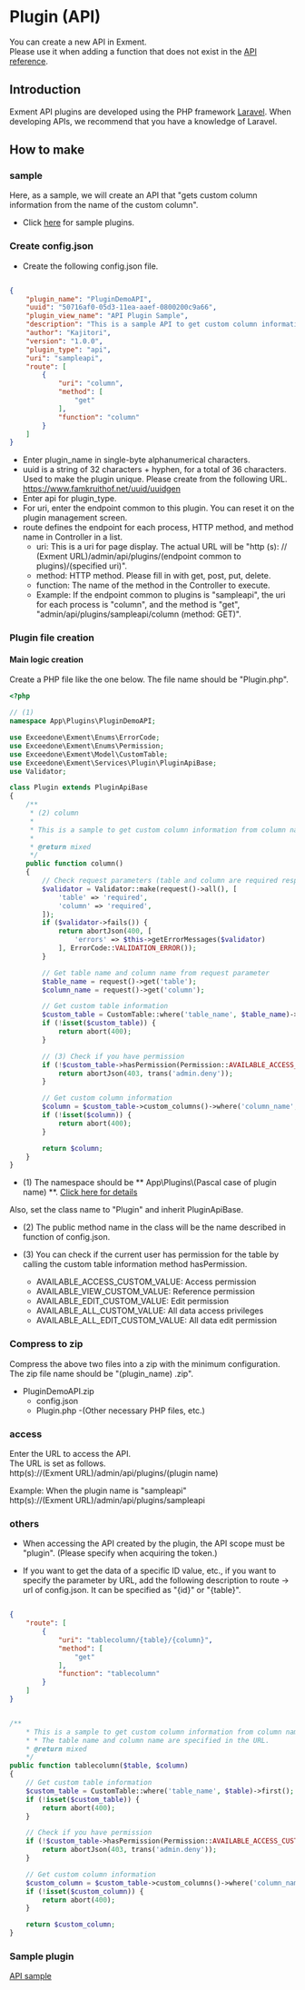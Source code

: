 # Plugin (API)
You can create a new API in Exment.  
Please use it when adding a function that does not exist in the [API reference](https://exment.net/reference/webapi.html).  

## Introduction
Exment API plugins are developed using the PHP framework [Laravel](http://laravel.com/).
When developing APIs, we recommend that you have a knowledge of Laravel.

## How to make

### sample
Here, as a sample, we will create an API that "gets custom column information from the name of the custom column".

- Click [here](https://exment.net/downloads/sample/plugin/PluginDemoAPI.zip) for sample plugins.  


### Create config.json
- Create the following config.json file.  


~~~ json

{
    "plugin_name": "PluginDemoAPI",
    "uuid": "50716af0-05d3-11ea-aaef-0800200c9a66",
    "plugin_view_name": "API Plugin Sample",
    "description": "This is a sample API to get custom column information from column names.",
    "author": "Kajitori",
    "version": "1.0.0",
    "plugin_type": "api",
    "uri": "sampleapi",
    "route": [
        {
            "uri": "column",
            "method": [
                "get"
            ],
            "function": "column"
        }
    ]
}

~~~

- Enter plugin_name in single-byte alphanumerical characters.
- uuid is a string of 32 characters + hyphen, for a total of 36 characters. Used to make the plugin unique.
Please create from the following URL.
https://www.famkruithof.net/uuid/uuidgen
- Enter api for plugin_type.
- For uri, enter the endpoint common to this plugin. You can reset it on the plugin management screen.
- route defines the endpoint for each process, HTTP method, and method name in Controller in a list.
    - uri: This is a uri for page display. The actual URL will be "http (s): // (Exment URL)/admin/api/plugins/(endpoint common to plugins)/(specified uri)".
    - method: HTTP method. Please fill in with get, post, put, delete.
    - function: The name of the method in the Controller to execute.
    - Example: If the endpoint common to plugins is "sampleapi", the uri for each process is "column", and the method is "get", "admin/api/plugins/sampleapi/column (method: GET)".


### Plugin file creation

#### Main logic creation
Create a PHP file like the one below. The file name should be "Plugin.php".  


~~~ php
<?php

// (1)
namespace App\Plugins\PluginDemoAPI;

use Exceedone\Exment\Enums\ErrorCode;
use Exceedone\Exment\Enums\Permission;
use Exceedone\Exment\Model\CustomTable;
use Exceedone\Exment\Services\Plugin\PluginApiBase;
use Validator;

class Plugin extends PluginApiBase
{
    /**
     * (2) column
     *
     * This is a sample to get custom column information from column name
     *
     * @return mixed
     */
    public function column()
    {
        // Check request parameters (table and column are required respectively)
        $validator = Validator::make(request()->all(), [
            'table' => 'required',
            'column' => 'required',
        ]);
        if ($validator->fails()) {
            return abortJson(400, [
                'errors' => $this->getErrorMessages($validator)
            ], ErrorCode::VALIDATION_ERROR());
        }

        // Get table name and column name from request parameter
        $table_name = request()->get('table');
        $column_name = request()->get('column');

        // Get custom table information
        $custom_table = CustomTable::where('table_name', $table_name)->first();
        if (!isset($custom_table)) {
            return abort(400);
        }

        // (3) Check if you have permission
        if (!$custom_table->hasPermission(Permission::AVAILABLE_ACCESS_CUSTOM_VALUE)) {
            return abortJson(403, trans('admin.deny'));
        }

        // Get custom column information
        $column = $custom_table->custom_columns()->where('column_name', $column_name)->first();
        if (!isset($column)) {
            return abort(400);
        }

        return $column;
    }
}
~~~


- (1) The namespace should be ** App\Plugins\\(Pascal case of plugin name) **. [Click here for details](/plugin_quickstart#plugin-name-namespace)

Also, set the class name to "Plugin" and inherit PluginApiBase.

- (2) The public method name in the class will be the name described in function of config.json.

- (3) You can check if the current user has permission for the table by calling the custom table information method hasPermission.
    - AVAILABLE_ACCESS_CUSTOM_VALUE: Access permission
    - AVAILABLE_VIEW_CUSTOM_VALUE: Reference permission
    - AVAILABLE_EDIT_CUSTOM_VALUE: Edit permission
    - AVAILABLE_ALL_CUSTOM_VALUE: All data access privileges
    - AVAILABLE_ALL_EDIT_CUSTOM_VALUE: All data edit permission


### Compress to zip
Compress the above two files into a zip with the minimum configuration.
The zip file name should be "(plugin_name) .zip".
- PluginDemoAPI.zip
    - config.json
    - Plugin.php
    -(Other necessary PHP files, etc.)


### access
Enter the URL to access the API.  
The URL is set as follows.  
http(s)://(Exment URL)/admin/api/plugins/(plugin name)  

Example: When the plugin name is "sampleapi"  
http(s)://(Exment URL)/admin/api/plugins/sampleapi  


### others
- When accessing the API created by the plugin, the API scope must be "plugin". (Please specify when acquiring the token.)

- If you want to get the data of a specific ID value, etc., if you want to specify the parameter by URL, add the following description to route → url of config.json. It can be specified as "{id}" or "{table}".


~~~ json

{
    "route": [
        {
            "uri": "tablecolumn/{table}/{column}",
            "method": [
                "get"
            ],
            "function": "tablecolumn"
        }
    ]
}

~~~

~~~ php

/**
    * This is a sample to get custom column information from column name
    * * The table name and column name are specified in the URL.
    * @return mixed
    */
public function tablecolumn($table, $column)
{
    // Get custom table information
    $custom_table = CustomTable::where('table_name', $table)->first();
    if (!isset($custom_table)) {
        return abort(400);
    }

    // Check if you have permission
    if (!$custom_table->hasPermission(Permission::AVAILABLE_ACCESS_CUSTOM_VALUE)) {
        return abortJson(403, trans('admin.deny'));
    }

    // Get custom column information
    $custom_column = $custom_table->custom_columns()->where('column_name', $column)->first();
    if (!isset($custom_column)) {
        return abort(400);
    }

    return $custom_column;
}

~~~


### Sample plugin
[API sample](https://exment.net/downloads/sample/plugin/PluginDemoAPI.zip)  
